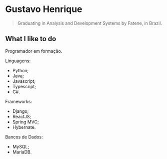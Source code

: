# Gustavo Henrique

> Graduating in Analysis and Development Systems by Fatene, in Brazil.

## What I like to do

Programador em formação.

Linguagens:
- Python;
- Java;
- Javascript;
- Typescript;
- C#.

Frameworks:
- Django;
- ReactJS;
- Spring MVC;
- Hybernate.

Bancos de Dados:
- MySQL;
- MariaDB.
